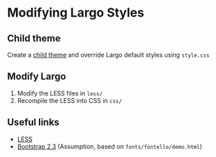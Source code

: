 # Modifying Largo Styles

## Child theme

Create a [child theme](http://codex.wordpress.org/Child_Themes) and override Largo default styles using `style.css`

## Modify Largo

1. Modify the LESS files in `less/`
2. Recompile the LESS into CSS in `css/`

## Useful links

- [LESS](http://lesscss.org/)
- [Bootstrap 2.3](http://getbootstrap.com/2.3.2/) (Assumption, based on `fonts/fontello/demo.html`)
